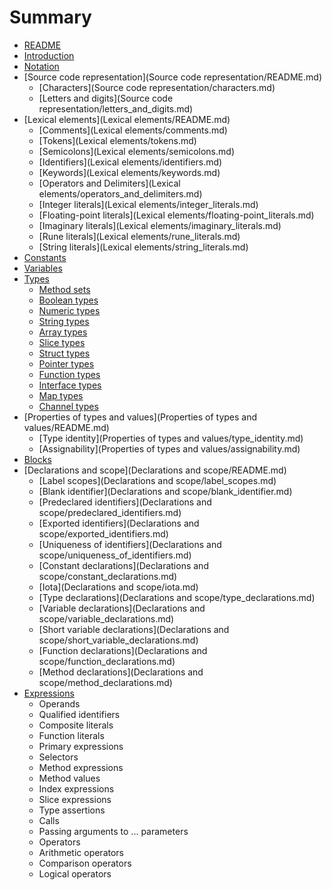# Summary

* [README](README.md)
* [Introduction](Introduction/README.md)
* [Notation](Notation/README.md)
* [Source code representation](Source code representation/README.md)
   * [Characters](Source code representation/characters.md)
   * [Letters and digits](Source code representation/letters_and_digits.md)
* [Lexical elements](Lexical elements/README.md)
   * [Comments](Lexical elements/comments.md)
   * [Tokens](Lexical elements/tokens.md)
   * [Semicolons](Lexical elements/semicolons.md)
   * [Identifiers](Lexical elements/identifiers.md)
   * [Keywords](Lexical elements/keywords.md)
   * [Operators and Delimiters](Lexical elements/operators_and_delimiters.md)
   * [Integer literals](Lexical elements/integer_literals.md)
   * [Floating-point literals](Lexical elements/floating-point_literals.md)
   * [Imaginary literals](Lexical elements/imaginary_literals.md)
   * [Rune literals](Lexical elements/rune_literals.md)
   * [String literals](Lexical elements/string_literals.md)
* [Constants](Constatns/README.md)
* [Variables](Variables/README.md)
* [Types](Types/README.md)
   * [Method sets](Types/method_sets.md)
   * [Boolean types](Types/boolean_types.md)
   * [Numeric types](Types/numeric_types.md)
   * [String types](Types/string_types.md)
   * [Array types](Types/array_types.md)
   * [Slice types](Types/slice_types.md)
   * [Struct types](Types/struct_types.md)
   * [Pointer types](Types/pointer_types.md)
   * [Function types](Types/function_types.md)
   * [Interface types](Types/interface_types.md)
   * [Map types](Types/map_types.md)
   * [Channel types](Types/channel_types.md)
* [Properties of types and values](Properties of types and values/README.md)
   * [Type identity](Properties of types and values/type_identity.md)
   * [Assignability](Properties of types and values/assignability.md)
* [Blocks](Blocks/README.md)
* [Declarations and scope](Declarations and scope/README.md)
   * [Label scopes](Declarations and scope/label_scopes.md)
   * [Blank identifier](Declarations and scope/blank_identifier.md)
   * [Predeclared identifiers](Declarations and scope/predeclared_identifiers.md)
   * [Exported identifiers](Declarations and scope/exported_identifiers.md)
   * [Uniqueness of identifiers](Declarations and scope/uniqueness_of_identifiers.md)
   * [Constant declarations](Declarations and scope/constant_declarations.md)
   * [Iota](Declarations and scope/iota.md)
   * [Type declarations](Declarations and scope/type_declarations.md)
   * [Variable declarations](Declarations and scope/variable_declarations.md)
   * [Short variable declarations](Declarations and scope/short_variable_declarations.md)
   * [Function declarations](Declarations and scope/function_declarations.md)
   * [Method declarations](Declarations and scope/method_declarations.md)
* [Expressions](Expressions/README.md)
   * Operands
   * Qualified identifiers
   * Composite literals
   * Function literals
   * Primary expressions
   * Selectors
   * Method expressions
   * Method values
   * Index expressions
   * Slice expressions
   * Type assertions
   * Calls
   * Passing arguments to ... parameters
   * Operators
   * Arithmetic operators
   * Comparison operators
   * Logical operators

